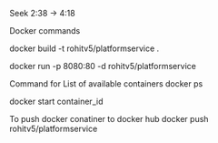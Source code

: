 Seek 2:38 -> 4:18

Docker commands

docker build -t rohitv5/platformservice .   


docker run -p 8080:80 -d rohitv5/platformservice 

Command for List of available containers 
docker ps

docker start container_id

To push docker conatiner to docker hub
docker push rohitv5/platformservice 
